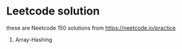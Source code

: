# Leetcode solution

these are Neetcode 150 solutions from https://neetcode.io/practice

1. Array-Hashing
